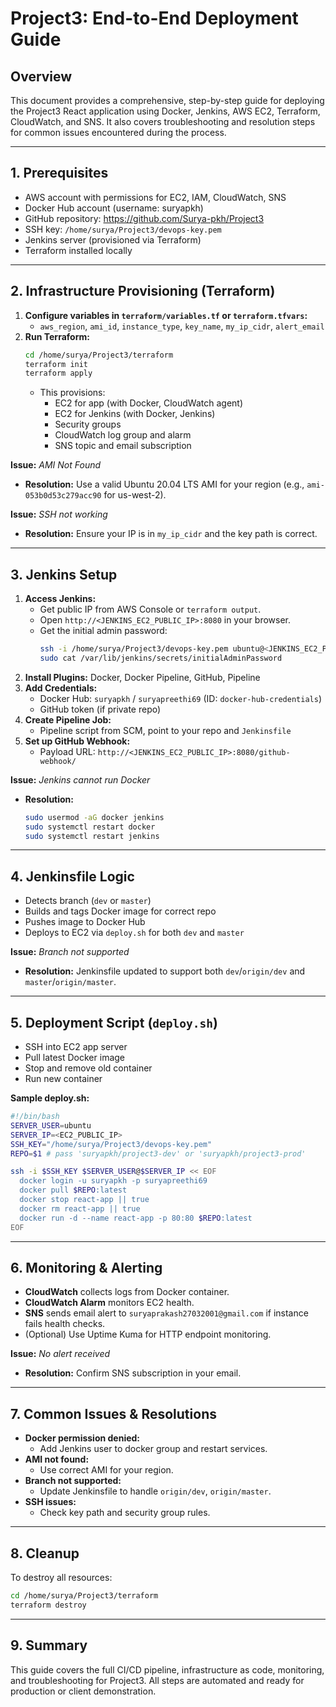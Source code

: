 # Project3: End-to-End Deployment Guide

## Overview
This document provides a comprehensive, step-by-step guide for deploying the Project3 React application using Docker, Jenkins, AWS EC2, Terraform, CloudWatch, and SNS. It also covers troubleshooting and resolution steps for common issues encountered during the process.

---

## 1. Prerequisites
- AWS account with permissions for EC2, IAM, CloudWatch, SNS
- Docker Hub account (username: suryapkh)
- GitHub repository: https://github.com/Surya-pkh/Project3
- SSH key: `/home/surya/Project3/devops-key.pem`
- Jenkins server (provisioned via Terraform)
- Terraform installed locally

---

## 2. Infrastructure Provisioning (Terraform)
1. **Configure variables in `terraform/variables.tf` or `terraform.tfvars`:**
   - `aws_region`, `ami_id`, `instance_type`, `key_name`, `my_ip_cidr`, `alert_email`
2. **Run Terraform:**
   ```bash
   cd /home/surya/Project3/terraform
   terraform init
   terraform apply
   ```
   - This provisions:
     - EC2 for app (with Docker, CloudWatch agent)
     - EC2 for Jenkins (with Docker, Jenkins)
     - Security groups
     - CloudWatch log group and alarm
     - SNS topic and email subscription

**Issue:** _AMI Not Found_
- **Resolution:** Use a valid Ubuntu 20.04 LTS AMI for your region (e.g., `ami-053b0d53c279acc90` for us-west-2).

**Issue:** _SSH not working_
- **Resolution:** Ensure your IP is in `my_ip_cidr` and the key path is correct.

---

## 3. Jenkins Setup
1. **Access Jenkins:**
   - Get public IP from AWS Console or `terraform output`.
   - Open `http://<JENKINS_EC2_PUBLIC_IP>:8080` in your browser.
   - Get the initial admin password:
     ```bash
     ssh -i /home/surya/Project3/devops-key.pem ubuntu@<JENKINS_EC2_PUBLIC_IP>
     sudo cat /var/lib/jenkins/secrets/initialAdminPassword
     ```
2. **Install Plugins:** Docker, Docker Pipeline, GitHub, Pipeline
3. **Add Credentials:**
   - Docker Hub: `suryapkh` / `suryapreethi69` (ID: `docker-hub-credentials`)
   - GitHub token (if private repo)
4. **Create Pipeline Job:**
   - Pipeline script from SCM, point to your repo and `Jenkinsfile`
5. **Set up GitHub Webhook:**
   - Payload URL: `http://<JENKINS_EC2_PUBLIC_IP>:8080/github-webhook/`

**Issue:** _Jenkins cannot run Docker_
- **Resolution:**
  ```bash
  sudo usermod -aG docker jenkins
  sudo systemctl restart docker
  sudo systemctl restart jenkins
  ```

---

## 4. Jenkinsfile Logic
- Detects branch (`dev` or `master`)
- Builds and tags Docker image for correct repo
- Pushes image to Docker Hub
- Deploys to EC2 via `deploy.sh` for both `dev` and `master`

**Issue:** _Branch not supported_
- **Resolution:** Jenkinsfile updated to support both `dev`/`origin/dev` and `master`/`origin/master`.

---

## 5. Deployment Script (`deploy.sh`)
- SSH into EC2 app server
- Pull latest Docker image
- Stop and remove old container
- Run new container

**Sample deploy.sh:**
```bash
#!/bin/bash
SERVER_USER=ubuntu
SERVER_IP=<EC2_PUBLIC_IP>
SSH_KEY="/home/surya/Project3/devops-key.pem"
REPO=$1 # pass 'suryapkh/project3-dev' or 'suryapkh/project3-prod'

ssh -i $SSH_KEY $SERVER_USER@$SERVER_IP << EOF
  docker login -u suryapkh -p suryapreethi69
  docker pull $REPO:latest
  docker stop react-app || true
  docker rm react-app || true
  docker run -d --name react-app -p 80:80 $REPO:latest
EOF
```

---

## 6. Monitoring & Alerting
- **CloudWatch** collects logs from Docker container.
- **CloudWatch Alarm** monitors EC2 health.
- **SNS** sends email alert to `suryaprakash27032001@gmail.com` if instance fails health checks.
- (Optional) Use Uptime Kuma for HTTP endpoint monitoring.

**Issue:** _No alert received_
- **Resolution:** Confirm SNS subscription in your email.

---

## 7. Common Issues & Resolutions
- **Docker permission denied:**
  - Add Jenkins user to docker group and restart services.
- **AMI not found:**
  - Use correct AMI for your region.
- **Branch not supported:**
  - Update Jenkinsfile to handle `origin/dev`, `origin/master`.
- **SSH issues:**
  - Check key path and security group rules.

---

## 8. Cleanup
To destroy all resources:
```bash
cd /home/surya/Project3/terraform
terraform destroy
```

---

## 9. Summary
This guide covers the full CI/CD pipeline, infrastructure as code, monitoring, and troubleshooting for Project3. All steps are automated and ready for production or client demonstration.
